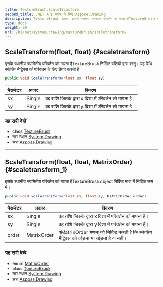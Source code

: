 ```yaml
---
title: TextureBrush.ScaleTransform
second_title: .NET API संदर्भ के लिए Aspose.Drawing
description: TextureBrush तरक. इसके स्थनय ज्यमतय परवर्तन क मपत हैTextureBrush नर्दष्ट रशयं द्वर वस्तु यह वध स्केलंग मैट्रक्स क परवर्तन के लए तैयर करत है
type: docs
weight: 90
url: /hi/net/system.drawing/texturebrush/scaletransform/
---
```

## ScaleTransform(float, float) {#scaletransform}

इसके स्थानीय ज्यामितीय परिवर्तन को मापता हैTextureBrush निर्दिष्ट राशियों द्वारा वस्तु। यह विधि स्केलिंग मैट्रिक्स को परिवर्तन के लिए तैयार करती है।

```csharp
public void ScaleTransform(float sx, float sy)
```

| पैरामीटर | प्रकार | विवरण |
| --- | --- | --- |
| sx | Single | वह राशि जिसके द्वारा x दिशा में परिवर्तन को मापना है। |
| sy | Single | वह राशि जिसके द्वारा y दिशा में परिवर्तन को मापना है। |

### यह सभी देखें

* class [TextureBrush](../)
* नाम स्थान [System.Drawing](../../texturebrush/)
* सभा [Aspose.Drawing](../../../)

---

## ScaleTransform(float, float, MatrixOrder) {#scaletransform_1}

इसके स्थानीय ज्यामितीय परिवर्तन को मापता हैTextureBrush object निर्दिष्ट मात्रा में निर्दिष्ट क्रम में।

```csharp
public void ScaleTransform(float sx, float sy, MatrixOrder order)
```

| पैरामीटर | प्रकार | विवरण |
| --- | --- | --- |
| sx | Single | वह राशि जिसके द्वारा x दिशा में परिवर्तन को मापना है। |
| sy | Single | वह राशि जिसके द्वारा y दिशा में परिवर्तन को मापना है। |
| order | MatrixOrder | एMatrixOrder गणना जो निर्दिष्ट करती है कि स्केलिंग मैट्रिक्स को जोड़ना या जोड़ना है या नहीं। |

### यह सभी देखें

* enum [MatrixOrder](../../../system.drawing.drawing2d/matrixorder/)
* class [TextureBrush](../)
* नाम स्थान [System.Drawing](../../texturebrush/)
* सभा [Aspose.Drawing](../../../)


